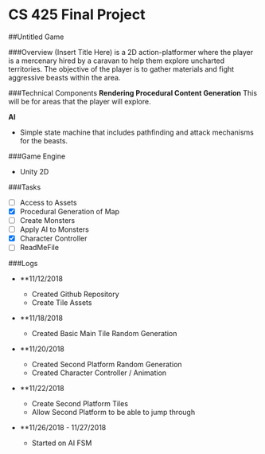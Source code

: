 # CS 425 Final Project

##Untitled Game

###Overview
(Insert Title Here) is a 2D action-platformer where the player is a mercenary hired by a caravan to help them explore uncharted territories. The objective of the player is to gather materials and fight aggressive beasts within the area.

###Technical Components
**Rendering Procedural Content Generation**
 This will be for areas that the player will explore.
 
**AI**
-	Simple state machine that includes pathfinding and attack mechanisms for the beasts.
 
###Game Engine
-	Unity 2D


###Tasks

- [ ] Access to Assets
- [x] Procedural Generation of Map
- [ ] Create Monsters
- [ ] Apply AI to Monsters
- [x] Character Controller
- [ ] ReadMeFile 

###Logs

-	**11/12/2018
	  - Created Github Repository
	  - Create Tile Assets

-	**11/18/2018
	  - Created Basic Main Tile Random Generation
	  
-	**11/20/2018
	  - Created Second Platform Random Generation
	  - Created Character Controller / Animation

-	**11/22/2018
	  - Create Second Platform Tiles <needs polishing>
	  - Allow Second Platform to be able to jump through
	  
-	**11/26/2018 - 11/27/2018
	  - Started on AI FSM
	 